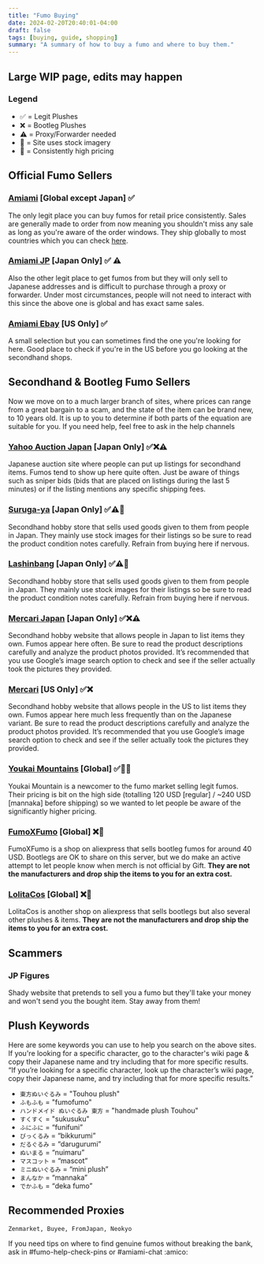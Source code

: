 ```yaml
---
title: "Fumo Buying"
date: 2024-02-20T20:40:01-04:00
draft: false
tags: [buying, guide, shopping]
summary: "A summary of how to buy a fumo and where to buy them."
---
```


## Large WIP page, edits may happen

### Legend
- ✅ = Legit Plushes
- ❌ = Bootleg Plushes
- ⚠️ = Proxy/Forwarder needed
- 🛑 = Site uses stock imagery
- 💸 = Consistently high pricing

## Official Fumo Sellers
### [Amiami](https://www.amiami.com/eng/) [Global except Japan] ✅
The only legit place you can buy fumos for retail price consistently. Sales are generally made to order from now meaning you shouldn't miss any sale as long as you're aware of the order windows. They ship globally to most countries which you can check [here](https://support.amiami.com/hc/en-us/articles/360048840471-Available-Shipping-method-table-by-country).

### [Amiami JP](https://www.amiami.jp/) [Japan Only] ✅ ⚠️
Also the other legit place to get fumos from but they will only sell to Japanese addresses and is difficult to purchase through a proxy or forwarder. Under most circumstances, people will not need to interact with this since the above one is global and has exact same sales.

### [Amiami Ebay](https://www.ebay.com/sch/i.html?_dkr=1&iconV2Request=true&_blrs=recall_filtering&_ssn=amiami_com&store_cat=0&store_name=amiamijapan&_oac=1&_nkw=fumofumo%20touhou) [US Only] ✅
A small selection but you can sometimes find the one you're looking for here. Good place to check if you're in the US before you go looking at the secondhand shops.


## Secondhand & Bootleg Fumo Sellers
Now we move on to a much larger branch of sites, where prices can range from a great bargain to a scam, and the state of the item can be brand new, to 10 years old. It is up to you to determine if both parts of the equation are suitable for you. If you need help, feel free to ask in the help channels

### [Yahoo Auction Japan](https://auctions.yahoo.co.jp/) [Japan Only] ✅❌⚠️
Japanese auction site where people can put up listings for secondhand items. Fumos tend to show up here quite often. Just be aware of things such as sniper bids (bids that are placed on listings during the last 5 minutes) or if the listing mentions any specific shipping fees.

### [Suruga-ya](https://www.suruga-ya.jp/) [Japan Only] ✅⚠️🛑
Secondhand hobby store that sells used goods given to them from people in Japan. They mainly use stock images for their listings so be sure to read the product condition notes carefully. Refrain from buying here if nervous.

### [Lashinbang](https://shop.lashinbang.com/) [Japan Only] ✅⚠️🛑
Secondhand hobby store that sells used goods given to them from people in Japan. They mainly use stock images for their listings so be sure to read the product condition notes carefully. Refrain from buying here if nervous.

### [Mercari Japan](https://jp.mercari.com/) [Japan Only] ✅❌⚠️
Secondhand hobby website that allows people in Japan to list items they own. Fumos appear here often. Be sure to read the product descriptions carefully and analyze the product photos provided. It’s recommended that you use Google’s image search option to check and see if the seller actually took the pictures they provided.

### [Mercari](https://www.mercari.com/) [US Only] ✅❌
Secondhand hobby website that allows people in the US to list items they own. Fumos appear here much less frequently than on the Japanese variant. Be sure to read the product descriptions carefully and analyze the product photos provided. It’s recommended that you use Google’s image search option to check and see if the seller actually took the pictures they provided.

### [Youkai Mountains](https://youkaimountain.com/) [Global] ✅🛑💸
Youkai Mountain is a newcomer to the fumo market selling legit fumos. Their pricing is bit on the high side (totalling 120 USD [regular] / ~240 USD [mannaka] before shipping) so we wanted to let people be aware of the significantly higher pricing.

### [FumoXFumo](https://fumoxfumo.aliexpress.com/store/1102007008) [Global] ❌🛑
FumoXFumo is a shop on aliexpress that sells bootleg fumos for around 40 USD. Bootlegs are OK to share on this server, but we do make an active attempt to let people know when merch is not official by Gift. **They are not the manufacturers and drop ship the items to you for an extra cost.**

### [LolitaCos](https://www.aliexpress.com/store/1101429881) [Global] ❌🛑
LolitaCos is another shop on aliexpress that sells bootlegs but also several other plushes & items. **They are not the manufacturers and drop ship the items to you for an extra cost.**

## Scammers
### JP Figures
Shady website that pretends to sell you a fumo but they'll take your money and won't send you the bought item. Stay away from them!


## Plush Keywords
Here are some keywords you can use to help you search on the above sites. If you're looking for a specific character, go to the character's wiki page & copy their Japanese name and try including that for more specific results.
“If you’re looking for a specific character, look up the character’s wiki page, copy their Japanese name, and try including that for more specific results.”

- `東方ぬいぐるみ` = "Touhou plush"
- `ふもふも` = "fumofumo"
- `ハンドメイド ぬいぐるみ 東方` = "handmade plush Touhou"
- `すくすく` = "sukusuku"
- `ふにふに` = “funifuni”
- `びっくるみ` = “bikkurumi”
- `だるぐるみ` = “darugurumi”
- `ぬいまる` = “nuimaru”
- `マスコット` = “mascot”
- `ミニぬいぐるみ` = “mini plush”
- `まんなか` = “mannaka”
- `でかふも` = “deka fumo”

## Recommended Proxies
`Zenmarket, Buyee, FromJapan, Neokyo`

If you need tips on where to find genuine fumos without breaking the bank, ask in #fumo-help-check-pins or #amiami-chat :amico:
